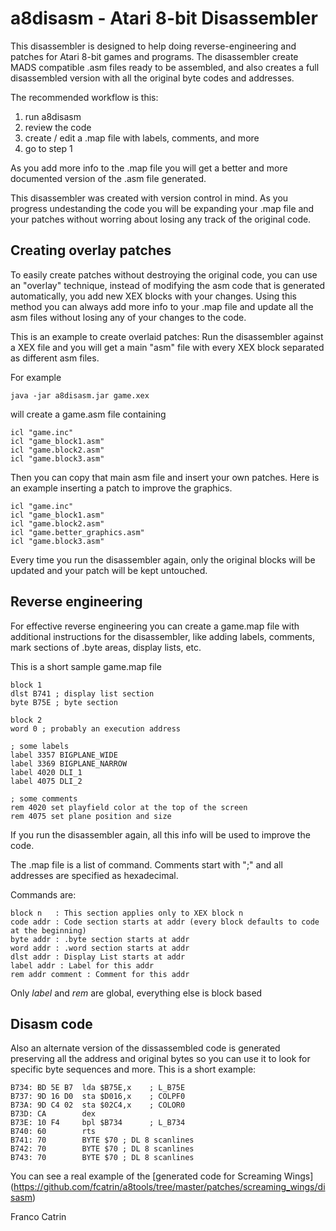 # a8disasm - Atari 8-bit Disassembler

This disassembler is designed to help doing reverse-engineering and patches for Atari 8-bit games and programs.
The disassembler create MADS compatible .asm files ready to be assembled, and also creates a full disassembled version with all the original byte codes and addresses.

The recommended workflow is this:
1. run a8disasm
2. review the code
3. create / edit a .map file with labels, comments, and more
4. go to step 1

As you add more info to the .map file you will get a better and more documented version of the .asm file generated.

This disassembler was created with version control in mind. As you progress undestanding the code you will be expanding your .map file and your patches without worring about losing any track of the original code.

## Creating overlay patches
To easily create patches without destroying the original code, you can use an "overlay" technique,
instead of modifying the asm code that is generated automatically, you add new XEX blocks with your changes.
Using this method you can always add more info to your .map file and update all the asm files without 
losing any of your changes to the code.

This is an example to create overlaid patches: Run the disassembler against a XEX file and you will get
a main "asm" file with every XEX block separated as different asm files.

For example

```
java -jar a8disasm.jar game.xex
```

will create a game.asm file containing

```
icl "game.inc"
icl "game_block1.asm"
icl "game.block2.asm"
icl "game.block3.asm"
```  

Then you can copy that main asm file and insert your own patches. Here is an example inserting a patch to improve the graphics.

```
icl "game.inc"
icl "game_block1.asm"
icl "game.block2.asm"
icl "game.better_graphics.asm"
icl "game.block3.asm"
```  

Every time you run the disassembler again, only the original blocks will be updated and your patch will be kept untouched.

## Reverse engineering
For effective reverse engineering you can create a game.map file with additional instructions for the disassembler, like adding labels, comments, mark sections of .byte areas, display lists, etc.

This is a short sample game.map file

```
block 1
dlst B741 ; display list section
byte B75E ; byte section

block 2
word 0 ; probably an execution address

; some labels
label 3357 BIGPLANE_WIDE
label 3369 BIGPLANE_NARROW
label 4020 DLI_1
label 4075 DLI_2

; some comments
rem 4020 set playfield color at the top of the screen
rem 4075 set plane position and size
```
If you run the disassembler again, all this info will be used to improve the code.

The .map file is a list of command. Comments start with ";" and all addresses are specified as hexadecimal.

Commands are:

```
block n   : This section applies only to XEX block n
code addr : Code section starts at addr (every block defaults to code at the beginning)
byte addr : .byte section starts at addr
word addr : .word section starts at addr
dlst addr : Display List starts at addr
label addr : Label for this addr
rem addr comment : Comment for this addr
```

Only *label* and *rem* are global, everything else is block based

## Disasm code

Also an alternate version of the dissassembled code is generated preserving all the address and original bytes
so you can use it to look for specific byte sequences and more. This is a short example:

```
B734: BD 5E B7  lda $B75E,x    ; L_B75E
B737: 9D 16 D0  sta $D016,x    ; COLPF0
B73A: 9D C4 02  sta $02C4,x    ; COLOR0
B73D: CA        dex
B73E: 10 F4     bpl $B734      ; L_B734
B740: 60        rts
B741: 70        BYTE $70 ; DL 8 scanlines
B742: 70        BYTE $70 ; DL 8 scanlines
B743: 70        BYTE $70 ; DL 8 scanlines
```
You can see a real example of the [generated code for Screaming Wings]
(https://github.com/fcatrin/a8tools/tree/master/patches/screaming_wings/disasm)

Franco Catrin

